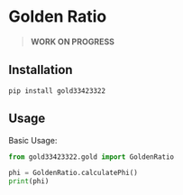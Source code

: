 # Golden Ratio 

> **WORK ON PROGRESS**

## Installation
```shell
pip install gold33423322
```

## Usage
Basic Usage:
```python
from gold33423322.gold import GoldenRatio

phi = GoldenRatio.calculatePhi()
print(phi)

